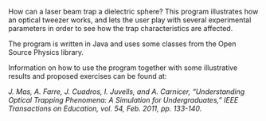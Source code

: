 How can a laser beam trap a dielectric sphere? This program illustrates how an optical tweezer works, and lets the user play with several experimental parameters in order to see how the trap characteristics are affected.

The program is written in Java and uses some classes from the Open Source Physics library.

Information on how to use the program together with some illustrative results and proposed exercises can be found at:

_J. Mas, A. Farre, J. Cuadros, I. Juvells, and A. Carnicer, “Understanding Optical Trapping Phenomena: A Simulation for Undergraduates,” IEEE Transactions on Education, vol. 54, Feb. 2011, pp. 133-140._